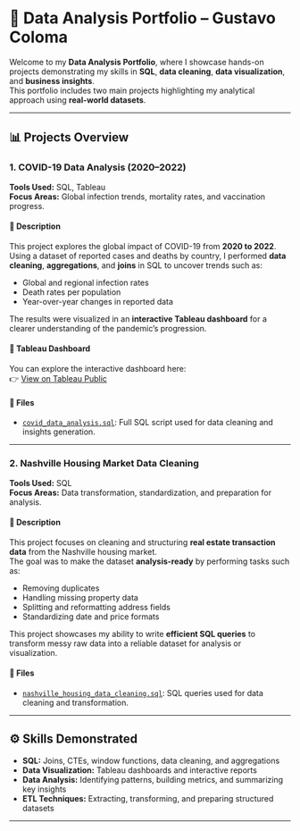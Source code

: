 # 🧠 Data Analysis Portfolio – Gustavo Coloma

Welcome to my **Data Analysis Portfolio**, where I showcase hands-on projects demonstrating my skills in **SQL**, **data cleaning**, **data visualization**, and **business insights**.  
This portfolio includes two main projects highlighting my analytical approach using **real-world datasets**.

---

## 📊 Projects Overview

### 1. COVID-19 Data Analysis (2020–2022)
**Tools Used:** SQL, Tableau  
**Focus Areas:** Global infection trends, mortality rates, and vaccination progress.

#### 🧩 Description
This project explores the global impact of COVID-19 from **2020 to 2022**.  
Using a dataset of reported cases and deaths by country, I performed **data cleaning**, **aggregations**, and **joins** in SQL to uncover trends such as:
- Global and regional infection rates  
- Death rates per population 
- Year-over-year changes in reported data  

The results were visualized in an **interactive Tableau dashboard** for a clearer understanding of the pandemic’s progression.

#### 🔗 Tableau Dashboard
You can explore the interactive dashboard here:  
👉 [View on Tableau Public](https://public.tableau.com/app/profile/gustavo.coloma/viz/CovidPort/Dashboard1?publish=yes)

#### 💾 Files
- [`covid_data_analysis.sql`](CovidProj.sql): Full SQL script used for data cleaning and insights generation.

---

### 2. Nashville Housing Market Data Cleaning
**Tools Used:** SQL  
**Focus Areas:** Data transformation, standardization, and preparation for analysis.

#### 🧩 Description
This project focuses on cleaning and structuring **real estate transaction data** from the Nashville housing market.  
The goal was to make the dataset **analysis-ready** by performing tasks such as:
- Removing duplicates  
- Handling missing property data  
- Splitting and reformatting address fields  
- Standardizing date and price formats  

This project showcases my ability to write **efficient SQL queries** to transform messy raw data into a reliable dataset for analysis or visualization.

#### 💾 Files
- [`nashville_housing_data_cleaning.sql`](DataCleaningQueries(NashVille).sql): SQL queries used for data cleaning and transformation.

---

## ⚙️ Skills Demonstrated
- **SQL:** Joins, CTEs, window functions, data cleaning, and aggregations  
- **Data Visualization:** Tableau dashboards and interactive reports  
- **Data Analysis:** Identifying patterns, building metrics, and summarizing key insights  
- **ETL Techniques:** Extracting, transforming, and preparing structured datasets  

---
